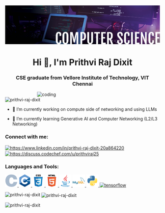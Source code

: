 ![logo](https://github.com/Prithvi-Raj-Dixit/Prithvi-Raj-Dixit/blob/main/EPICComputerScienceNoLogo.png)
<h1 align="center">Hi 👋, I'm Prithvi Raj Dixit</h1> 
<h3 align="center">CSE graduate from Vellore Institute of Technology, VIT Chennai </h3>
<img align="right" alt="coding" width="400" src="https://user-images.githubusercontent.com/55389276/140866485-8fb1c876-9a8f-4d6a-98dc-08c4981eaf70.gif">
<p align="left"> <img src="https://komarev.com/ghpvc/?username=prithvi-raj-dixit&label=Profile%20views&color=0e75b6&style=flat" alt="prithvi-raj-dixit" /> </p>

- 🔭 I’m currently working on compute side of networking and using LLMs 
 
- 🌱 I’m currently learning Generative AI and Computer Networking (L2/L3 Networking)

<h3 align="left">Connect with me:</h3> 
<p align="left"> 
<a href="https://www.linkedin.com/in/prithvi-raj-dixit-20a864220" target="blank"><img align="center" src="https://raw.githubusercontent.com/rahuldkjain/github-profile-readme-generator/master/src/images/icons/Social/linked-in-alt.svg" alt="https://www.linkedin.com/in/prithvi-raj-dixit-20a864220" height="30" width="40" /></a>
<a href="https://discuss.codechef.com/u/prithviraj25" target="blank"><img align="center" src="https://cdn.jsdelivr.net/npm/simple-icons@3.1.0/icons/codechef.svg" alt="https://discuss.codechef.com/u/prithviraj25" height="30" width="40" /></a> 
</p>

<h3 align="left">Languages and Tools:</h3>
<p align="left"> <a href="https://www.cprogramming.com/" target="_blank" rel="noreferrer"> <img src="https://raw.githubusercontent.com/devicons/devicon/master/icons/c/c-original.svg" alt="c" width="40" height="40"/> </a> <a href="https://www.w3schools.com/cpp/" target="_blank" rel="noreferrer"> <img src="https://raw.githubusercontent.com/devicons/devicon/master/icons/cplusplus/cplusplus-original.svg" alt="cplusplus" width="40" height="40"/> </a> <a href="https://www.w3schools.com/css/" target="_blank" rel="noreferrer"> <img src="https://raw.githubusercontent.com/devicons/devicon/master/icons/css3/css3-original-wordmark.svg" alt="css3" width="40" height="40"/> </a> <a href="https://www.w3.org/html/" target="_blank" rel="noreferrer"> <img  src="https://raw.githubusercontent.com/devicons/devicon/master/icons/html5/html5-original-wordmark.svg" alt="html5" width="40" height="40"/> </a> <a href="https://www.java.com" target="_blank" rel="noreferrer"> <img src="https://raw.githubusercontent.com/devicons/devicon/master/icons/java/java-original.svg" alt="java" width="40" height="40"/> </a> <a href="https://www.mysql.com/" target="_blank" rel="noreferrer"> <img src="https://raw.githubusercontent.com/devicons/devicon/master/icons/mysql/mysql-original-wordmark.svg" alt="mysql" width="40" height="40"/> </a> <a href="https://www.python.org" target="_blank" rel="noreferrer"> <img src="https://raw.githubusercontent.com/devicons/devicon/master/icons/python/python-original.svg" alt="python" width="40" height="40"/> </a><a href="https://www.tensorflow.org" target="_blank" rel="noreferrer"> <img src="https://www.vectorlogo.zone/logos/tensorflow/tensorflow-icon.svg" alt="tensorflow" width="40" height="40"/> </a> </p>

<p><img align="left" src="https://github-readme-stats.vercel.app/api/top-langs?username=prithvi-raj-dixit&show_icons=true&locale=en&layout=compact" alt="prithvi-raj-dixit" /></p>

<p>&nbsp;<img align="center" src="https://github-readme-stats.vercel.app/api?username=prithvi-raj-dixit&show_icons=true&locale=en" alt="prithvi-raj-dixit" /></p>

<p><img align="center" src="https://github-readme-streak-stats.herokuapp.com/?user=prithvi-raj-dixit&" alt="prithvi-raj-dixit" /></p>

